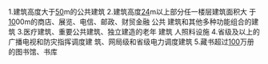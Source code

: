 1.建筑高度大于[50](50.md)m的公共建筑
2.建筑高度[24](24.md)m以上部分任一楼层建筑面积大
于[10](10.md)00m的商店、展览、电信、邮政、财贸金融
公共
建筑和其他多种功能组合的建筑
3.医疗建筑、重要公共建筑、独立建造的老年
建筑
人照料设施
4.省级及以上的广播电视和防灾指挥调度建
筑、网局级和省级电力调度建筑
5.藏书超过[100](100.md)万册的图书馆、书库